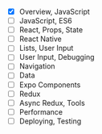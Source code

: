- [x] Overview, JavaScript
- [ ] JavaScript, ES6
- [ ] React, Props, State
- [ ] React Native
- [ ] Lists, User Input
- [ ] User Input, Debugging
- [ ] Navigation
- [ ] Data
- [ ] Expo Components
- [ ] Redux
- [ ] Async Redux, Tools
- [ ] Performance
- [ ] Deploying, Testing
